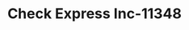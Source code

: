 ---
f_zip-code: 38001
f_state-code: TN
title: Check Express Inc-11348
f_phone: 731-696-4555
f_city-only: Alamo
f_address: 1388 West Church Street Alamo
f_location-unique-id: '11348'
slug: check-express-inc-11348
updated-on: '2024-05-30T13:46:58.046Z'
created-on: '2024-05-30T13:36:59.803Z'
published-on: '2024-05-30T13:54:32.469Z'
f_city-state: cms/city/alamo-tn.md
f_company: cms/company/check-express-inc.md
f_state: cms/state/tennessee.md
layout: '[payday-loan].html'
tags: payday-loan
---
